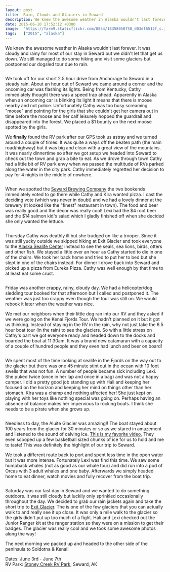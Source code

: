 ```yaml
---
layout: post
title:  Rain, Clouds and Glaciers in Seward
description: We knew the awesome weather in Alaska wouldn't last forever. It was cloudy ...
date: 2015-06-10 17:52:12 +0300
image:  'https://farm9.staticflickr.com/8854/18358050758_d03df6512f_c.jpg'
tags:   ["2015", "alaska"]
---
```

<p>We knew the awesome weather in Alaska wouldn't last forever. It was cloudy and rainy for most of our stay in Seward but we didn't let that get us down. We still managed to do some hiking and visit some glaciers but postponed our dogsled tour due to rain.</p>
<p><img src="https://farm9.staticflickr.com/8887/18355777760_a5dbc71f76_c.jpg" alt="" ></p>
<p>We took off for our short 2.5 hour drive from Anchorage to Seward in a steady rain. About an hour out of Seward we came around a corner and the oncoming car was flashing its lights. Being from Kentucky, Cathy immediately thought there was a speed trap ahead.  Apparently in Alaska when an oncoming car is blinking its light it means that there is moose nearby and not police. Unfortunately Cathy was too busy screaming &quot;moose&quot; and pointing for the girls that she couldn't get her camera out in time before the moose and her calf leisurely hopped the guardrail and disappeared into the forest. We placed a $1 bounty on the next moose spotted by the girls.</p>
<p>We <strong>finally</strong> found the RV park after our GPS took us astray and we turned around a couple of times. It was quite a ways off the beaten path (the main road/highway) but it was big and clean with a great view of the mountains. It was nearly dinnertime so after we got setup we headed into Seward to check out the town and grab a bite to eat. As we drove through town Cathy had a little bit of RV park envy when we passed the multitude of RVs parked along the water in the city park. Cathy immediately regretted her decision to pay for 4 nights in the middle of nowhere.</p>
<p><img src="https://farm1.staticflickr.com/403/18505882656_7ebc8b0cbe_c.jpg" alt="" ></p>
<p>When we spotted the <a href="http://www.sewardbrewery.com">Seward Brewing Company</a> the two bookends immediately voted to go there while Cathy and Kira wanted pizza. I cast the deciding vote (which was never in doubt) and we had a lovely dinner at the brewery (it looked like the &quot;finest&quot; restaurant in town). The food and beer was really good and the decor was really cool! Lexi had the $4 root beer and the $14 salmon kid's salad which I gladly finished off when she decided she only wanted the lettuce.</p>
<p><img src="https://farm1.staticflickr.com/342/17909153014_ae2630d7c8_c.jpg" alt="" ></p>
<p>Thursday Cathy was deathly ill but she trudged on like a trooper. Since it was still yucky outside we skipped hiking at Exit Glacier and took everyone to the <a href="http://www.alaskasealife.org/">Alaska Sealife Center</a> instead to see the seals, sea lions, birds, otters and other fish. We stayed a little over an hour as Cathy started to die in one of the chairs. We took her back home and tried to put her to bed but she slept in one of the chairs instead. For dinner I drove back into Seward and picked up a pizza from Eureka Pizza. Cathy was well enough by that time to at least eat some crust.</p>
<p><img src="https://farm1.staticflickr.com/490/18527459102_58fe92d3b5_c.jpg" alt="" ></p>
<p>Friday was another crappy, rainy, cloudy day. We had a helicopter/dog sledding tour booked for that afternoon but I called and postponed it. The weather was just too crappy even though the tour was still on. We would rebook it later when the weather was nice.</p>
<p>We met our neighbors when their little dog ran into our RV and they asked if we were going on the Kenai Fjords Tour. We hadn't planned on it but it got us thinking. Instead of staying in the RV in the rain, why not just take the 6.5 hour boat tour (in the rain) to see the glaciers. So with a little stress on Cathy's part we got everyone ready and headed down to the docks and boarded the boat at 11:30am. It was a brand new catamaran with a capacity of a couple of hundred people and they even had lunch and beer on board!</p>
<p><img src="https://farm1.staticflickr.com/284/18544711971_fd06699dbb_c.jpg" alt="" ></p>
<p>We spent most of the time looking at sealife in the Fjords on the way out to the glacier but there was one 45 minute stint out in the ocean with 10 foot swells that was not fun. A number of people became sick including Lexi. She puked twice (once in her lap and once in a bag) and was not a happy camper. I did a pretty good job standing up with Hali and keeping her focused on the horizon and keeping her mind on things other than her stomach. Kira was a champ and nothing affected her! She just kept on playing with her toys like nothing special was going on. Perhaps having an absence of balance makes her impervious to rocking boats. I think she needs to be a pirate when she grows up.</p>
<p><img src="https://farm1.staticflickr.com/475/18488385716_037abbd1e9_c.jpg" alt="" ></p>
<p>Needless to day, the Aluite Glacier was amazing!! The boat stayed about 100 years from the glacier for 30 minutes or so as we stared in amazement and listened to the sound of calving ice. <a href="https://www.flickr.com/photos/jeffdonthemic/18683907091/in/album-72157654292468936/">This is my favorite video.</a> They even scooped up a few basketball sized chunks of ice for us to hold and me to taste! This was definitely the highlight of our trip to Seward.</p>
<p>We took a different route back to port and spent less time in the open water but it was more intense. Fortunately Lexi was find this time. We saw some humpback whales (not as good as our whale tour) and did run into a pod of Orcas with 3 adult whales and one baby. Afterwards we simply headed home to eat dinner, watch movies and fully recover from the boat trip.</p>
<p><img src="https://farm1.staticflickr.com/350/17922761664_c0e580ae74_c.jpg" alt="" ></p>
<p>Saturday was our last day in Seward and we wanted to do something outdoors. It was still cloudy but luckily only sprinkled occasionally throughout the day. We decided to grab our rain jackets again and take the short trip to <a href="http://www.nps.gov/kefj/planyourvisit/exit-glacier-area.htm">Exit Glacier</a>. The is one of the few glaciers that you can actually walk to and really see it up close. It was only a mile walk to the glacier so the girls didn't put up too much of a fight. Hali and Lexi checked out the Junior Ranger kit at the ranger station so they were on a mission to get their badges. The glacier was really cool and we took some awesome photos along the way!</p>
<p>The next morning we packed up and headed to the other side of the peninsula to Soldotna &amp; Kenai!</p>
<p>Dates: June 3rd - June 7th<br>
RV Park: <a href="http://www.stoneycreekrvpark.com">Stoney Creek RV Park</a>, Seward, AK</p>

